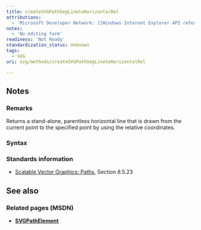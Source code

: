 ```yaml
---
title: createSVGPathSegLinetoHorizontalRel
attributions:
  - 'Microsoft Developer Network: [[Windows Internet Explorer API reference](http://msdn.microsoft.com/en-us/library/ie/hh828809%28v=vs.85%29.aspx) Article]'
notes:
  - 'No editing form'
readiness: 'Not Ready'
standardization_status: Unknown
tags:
  - SVG
uri: svg/methods/createSVGPathSegLinetoHorizontalRel

---
```

## <span>Notes</span>

### <span>Remarks</span>

Returns a stand-alone, parentless horizontal line that is drawn from the current point to the specified point by using the relative coordinates.

### <span>Syntax</span>

### <span>Standards information</span>

-   [Scalable Vector Graphics: Paths](http://go.microsoft.com/fwlink/p/?linkid=204736), Section 8.5.23

## <span>See also</span>

### <span>Related pages (MSDN)</span>

-   [**SVGPathElement**](/svg/elements/path)
